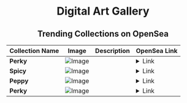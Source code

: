 <div align="center">

# Digital Art Gallery

## Trending Collections on OpenSea

| Collection Name                       | Image                                                                                     | Description                       | OpenSea Link                                                                                          |
|---------------------------------------|-------------------------------------------------------------------------------------------|-----------------------------------|--------------------------------------------------------------------------------------------------------|
| **Perky** | ![Image](https://i.seadn.io/s/raw/files/3dfad3e9bd2fbced22f776a509117635.jpg?w=500&auto=format?w=200&auto=format) |  | <details><summary>Link</summary>[Perky](https://opensea.io/collection/perky-969)</details> |
| **Spicy** | ![Image](https://i.seadn.io/s/raw/files/8e487e3e85006dd122eaa871c0d8b61c.jpg?w=500&auto=format?w=200&auto=format) |  | <details><summary>Link</summary>[Spicy](https://opensea.io/collection/spicy-489)</details> |
| **Peppy** | ![Image](https://i.seadn.io/s/raw/files/c4a883e320709cfb42747f6917396977.jpg?w=500&auto=format?w=200&auto=format) |  | <details><summary>Link</summary>[Peppy](https://opensea.io/collection/peppy-1393)</details> |
| **Perky** | ![Image](https://i.seadn.io/s/raw/files/3dfad3e9bd2fbced22f776a509117635.jpg?w=500&auto=format?w=200&auto=format) |  | <details><summary>Link</summary>[Perky](https://opensea.io/collection/perky-968)</details> |

</div>